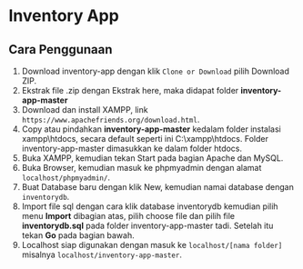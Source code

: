 # Inventory App

## Cara Penggunaan
1.  Download inventory-app dengan klik `Clone or Download` pilih Download ZIP.
2.  Ekstrak file .zip dengan Ekstrak here, maka didapat folder <b>inventory-app-master</b>
3.  Download dan install XAMPP, link `https://www.apachefriends.org/download.html`.
4.  Copy atau pindahkan <b>inventory-app-master</b> kedalam folder instalasi xampp\htdocs, secara default seperti ini C:\xampp\htdocs. Folder inventory-app-master dimasukkan ke dalam folder htdocs.
5.  Buka XAMPP, kemudian tekan Start pada bagian Apache dan MySQL.
6.  Buka Browser, kemudian masuk ke phpmyadmin dengan alamat `localhost/phpmyadmin/`.
7.  Buat Database baru dengan klik New, kemudian namai database dengan `inventorydb`.
8.  Import file sql dengan cara klik database inventorydb kemudian pilih menu <b>Import</b> dibagian atas, pilih choose file dan pilih file <b>inventorydb.sql</b> pada folder inventory-app-master tadi. Setelah itu tekan <b>Go</b> pada bagian bawah.
9.  Localhost siap digunakan dengan masuk ke `localhost/[nama folder]` misalnya `localhost/inventory-app-master`.